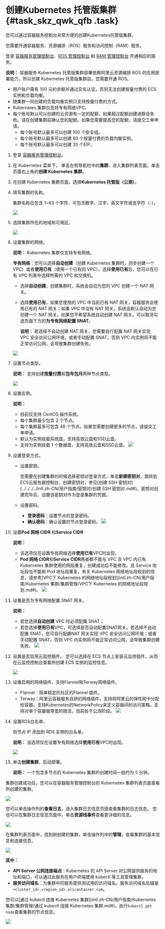 # 创建Kubernetes 托管版集群 {#task_skz_qwk_qfb .task}

您可以通过容器服务控制台非常方便的创建Kubernetes托管版集群。

您需要开通容器服务、资源编排（ROS）服务和访问控制（RAM）服务。

登录 [容器服务管理控制台](https://cs.console.aliyun.com/)、[ROS 管理控制台](https://ros.console.aliyun.com/) 和 [RAM 管理控制台](https://ram.console.aliyun.com/) 开通相应的服务。

**说明：** 容器服务 Kubernetes 托管版集群部署依赖阿里云资源编排 ROS 的应用部署能力，所以创建 Kubernetes 托管版集群前，您需要开通 ROS。

-   用户账户需有 100 元的余额并通过实名认证，否则无法创建按量付费的 ECS 实例和负载均衡。
-   随集群一同创建的负载均衡实例只支持按量付费的方式。
-   Kubernetes 集群仅支持专有网络VPC。
-   每个账号默认可以创建的云资源有一定的配额，如果超过配额创建进群会失败。请在创建集群前确认您的配额。如果您需要提高您的配额，请提交工单申请。
    -   每个账号默认最多可以创建 100 个安全组。
    -   每个账号默认最多可以创建 60 个按量付费的负载均衡实例。
    -   每个账号默认最多可以创建 20 个EIP。

1.  登录 [容器服务管理控制台](https://cs.console.aliyun.com/?spm=a2c4g.11186623.2.7.1PrXU7#/overview/all)。 
2.  在 Kubernetes 菜单下， 单击左侧导航栏中的**集群**，进入集群列表页面。单击页面右上角的**创建 Kubernetes 集群**。 
3.  在创建 Kubernetes 集群页面，选择**Kubernetes 托管版（公测）**。 
4.  填写集群的名称。 

    集群名称应包含 1~63 个字符，可包含数字、汉字、英文字符或连字符（-）。

    ![](http://static-aliyun-doc.oss-cn-hangzhou.aliyuncs.com/assets/img/40726/154106094921257_zh-CN.png)

5.  选择集群所在的地域和可用区。 

    ![](http://static-aliyun-doc.oss-cn-hangzhou.aliyuncs.com/assets/img/40726/154106094921258_zh-CN.png)

6.  设置集群的网络。 

    **说明：** Kubernetes 集群仅支持专有网络。

    **专有网络**：您可以选择**自动创建**（创建 Kubernetes 集群时，同步创建一个 VPC）或者**使用已有**（使用一个已有的 VPC）。选择**使用已有**后，您可以在已有 VPC 列表中选择所需的 VPC 和交换机。

    -   选择**自动创建**，创建集群时，系统会自动为您的 VPC 创建一个 NAT 网关。
    -   选择**使用已有**，如果您使用的 VPC 中当前已有 NAT 网关，容器服务会使用已有的 NAT 网关；如果 VPC 中没有 NAT 网关，系统会默认自动为您创建一个 NAT 网关。如果您不希望系统自动创建 NAT 网关，可以取消勾选页面下方的**为专有网络配置 SNAT**。

        **说明：** 若选择不自动创建 NAT 网关，您需要自行配置 NAT 网关实现 VPC 安全访问公网环境，或者手动配置 SNAT，否则 VPC 内实例将不能正常访问公网，会导致集群创建失败。

    ![](http://static-aliyun-doc.oss-cn-hangzhou.aliyuncs.com/assets/img/40726/154106094921259_zh-CN.png)

7.  设置节点类型。 

    **说明：** 支持创建**按量付费**和**包年包月**两种节点类型。

    ![](http://static-aliyun-doc.oss-cn-hangzhou.aliyuncs.com/assets/img/40726/154106094921260_zh-CN.png)

8.  设置实例。 

    **说明：** 

    -   目前仅支持 CentOS 操作系统。
    -   每个集群最少包含 2 个节点。
    -   每个集群最多可包含 48 个节点。如果您需要创建更多的节点，请提交工单申请。
    -   默认为实例挂载系统盘，支持高效云盘和SSD云盘。
    -   支持为实例挂载 1 个数据盘，支持高效云盘和SSD云盘。
    ![](http://static-aliyun-doc.oss-cn-hangzhou.aliyuncs.com/assets/img/40726/154106094921261_zh-CN.png)

9.  设置登录方式。 

    -   设置密钥。

        您需要在创建集群的时候选择密钥对登录方式，单击**新建密钥对**，跳转到ECS云服务器控制台，创建密钥对，参见[创建 SSH 密钥对](../../../../intl.zh-CN/用户指南/密钥对/创建 SSH 密钥对.md#)。密钥对创建完毕后，设置该密钥对作为登录集群的凭据。

    -   设置密码。
        -   **登录密码**：设置节点的登录密码。
        -   **确认密码**：确认设置的节点登录密码。
    ![](http://static-aliyun-doc.oss-cn-hangzhou.aliyuncs.com/assets/img/40726/154106094921262_zh-CN.png)

10. 设置**Pod 网络 CIDR** 和**Service CIDR** 

    **说明：** 

    -   该选项仅在设置专有网络选择**使用已有**VPC时出现。
    -   **Pod 网络 CIDR**和**Service CIDR**两者都不能与 VPC 及 VPC 内已有 Kubernetes 集群使用的网段重复，创建成功后不能修改。且 Service 地址段也不能和 Pod 地址段重复，有关 Kubernetes 网络地址段规划的信息，请参考[VPC下 Kubernetes 的网络地址段规划](intl.zh-CN/用户指南/Kubernetes 集群/集群管理/VPC下 Kubernetes 的网络地址段规划.md#)。
    ![](http://static-aliyun-doc.oss-cn-hangzhou.aliyuncs.com/assets/img/40726/154106094921265_zh-CN.png)

11. 设置是否为专有网络配置 SNAT 网关。 

    **说明：** 

    -   若您选择**自动创建** VPC 时必须配置 SNAT；
    -   若您选择**使用已有**VPC，可选择是否自动配置SNAT网关。若选择不自动配置 SNAT，您可自行配置NAT 网关实现 VPC 安全访问公网环境；或者手动配置 SNAT，否则 VPC 内实例将不能正常访问公网，会导致集群创建失败。
    ![](http://static-aliyun-doc.oss-cn-hangzhou.aliyuncs.com/assets/img/40726/154106094921267_zh-CN.png)

12. 设置是否启用云监控插件。 您可以选择在 ECS 节点上安装云监控插件，从而在云监控控制台查看所创建 ECS 实例的监控信息。

    ![](http://static-aliyun-doc.oss-cn-hangzhou.aliyuncs.com/assets/img/40726/154106094921268_zh-CN.png)

13. 设置启用的网络插件，支持Flannel和Terway网络插件。 

    -   Flannel：简单稳定的社区的Flannel 插件。
    -   Terway：阿里云容器服务自研的网络插件，支持将阿里云的弹性网卡分配给容器，支持Kubernetes的NetworkPolicy来定义容器间的访问策略，支持对单个容器做带宽的限流，目前处于公测阶段。
    ![](http://static-aliyun-doc.oss-cn-hangzhou.aliyuncs.com/assets/img/40726/154106094921269_zh-CN.png)

14. 设置RDS白名单。 

    将节点 IP 添加到 RDS 实例的白名单。

    **说明：** 该选项仅在设置专有网络选择**使用已有**VPC时出现。

    ![](http://static-aliyun-doc.oss-cn-hangzhou.aliyuncs.com/assets/img/40726/154106094921270_zh-CN.png)

15. 单击**创建集群**，启动部署。 

    **说明：** 一个包含多节点的 Kubernetes 集群的创建时间一般约为 5 分钟。


集群创建成功后，您可以在容器服务管理控制台的 Kubernetes 集群列表页面查看所创建的集群。

![](http://static-aliyun-doc.oss-cn-hangzhou.aliyuncs.com/assets/img/40726/154106095021425_zh-CN.png)

您可以单击操作列的**查看日志**，进入集群日志信息页面查看集群的日志信息。 您也可以在集群日志信息页面中，单击**资源栈事件**查看更详细的信息。

![](http://static-aliyun-doc.oss-cn-hangzhou.aliyuncs.com/assets/img/40726/154106095021426_zh-CN.png)

在集群列表页面中，找到刚创建的集群，单击操作列中的**管理**，查看集群的基本信息和连接信息。

![](http://static-aliyun-doc.oss-cn-hangzhou.aliyuncs.com/assets/img/40726/154106095021427_zh-CN.png)

**其中：**

-   **API Server 公网连接端点**：Kubernetes 的 API Server 对公网提供服务的地址和端口，可以通过此服务在用户终端使用 kubectl 等工具管理集群。
-   **服务访问域名**：为集群中的服务提供测试用的访问域名。服务访问域名后缀是`<cluster_id>.<region_id>.alicontainer.com`。

您可以[通过 kubectl 连接 Kubernetes 集群](intl.zh-CN/用户指南/Kubernetes 集群/集群管理/通过 kubectl 连接 Kubernetes 集群.md#)，执行`kubectl get node`查看集群的节点信息。

![](http://static-aliyun-doc.oss-cn-hangzhou.aliyuncs.com/assets/img/40726/154106095021438_zh-CN.png)

